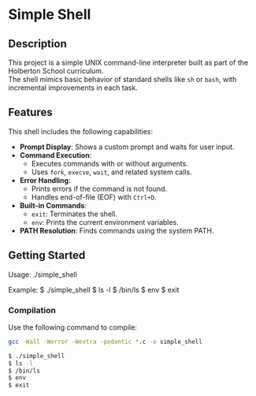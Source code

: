 # Simple Shell

## Description

This project is a simple UNIX command-line interpreter built as part of the Holberton School curriculum.  
The shell mimics basic behavior of standard shells like `sh` or `bash`, with incremental improvements in each task.

## Features

This shell includes the following capabilities:

- **Prompt Display**: Shows a custom prompt and waits for user input.
- **Command Execution**:
  - Executes commands with or without arguments.
  - Uses `fork`, `execve`, `wait`, and related system calls.
- **Error Handling**:
  - Prints errors if the command is not found.
  - Handles end-of-file (EOF) with `Ctrl+D`.
- **Built-in Commands**:
  - `exit`: Terminates the shell.
  - `env`: Prints the current environment variables.
- **PATH Resolution**: Finds commands using the system PATH.

## Getting Started

Usage:
./simple_shell

Example:
$ ./simple_shell
$ ls -l
$ /bin/ls
$ env
$ exit

### Compilation
Use the following command to compile:

```bash
gcc -Wall -Werror -Wextra -pedantic *.c -o simple_shell

$ ./simple_shell
$ ls -l
$ /bin/ls
$ env
$ exit

